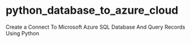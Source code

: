 # python_database_to_azure_cloud
Create a Connect To Microsoft Azure SQL Database And Query Records Using Python
